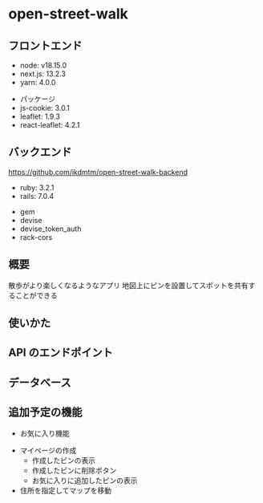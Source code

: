 # open-street-walk

## フロントエンド

-   node: v18.15.0
-   next.js: 13.2.3
-   yarn: 4.0.0

*   パッケージ
*   js-cookie: 3.0.1
*   leaflet: 1.9.3
*   react-leaflet: 4.2.1

## バックエンド

<https://github.com/ikdmtm/open-street-walk-backend>

-   ruby: 3.2.1
-   rails: 7.0.4

*   gem
*   devise
*   devise_token_auth
*   rack-cors

## 概要

散歩がより楽しくなるようなアプリ
地図上にピンを設置してスポットを共有することができる

## 使いかた

## API のエンドポイント

## データベース

## 追加予定の機能

-   お気に入り機能

*   マイページの作成
    -   作成したピンの表示
    -   作成したピンに削除ボタン
    *   お気に入りに追加したピンの表示
*   住所を指定してマップを移動
